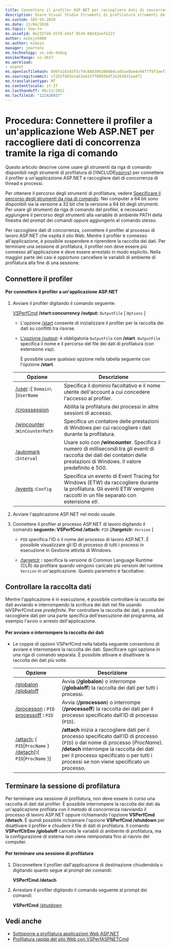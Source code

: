 ```yaml
---
title: Connettere il profiler ASP.NET per raccogliere dati di concorrenza
description: Usare Visual Studio Strumenti di profilatura strumenti da riga di comando per connettere il profiler a un'applicazione ASP.NET e raccogliere dati di concorrenza di processi e thread.
ms.custom: SEO-VS-2020
ms.date: 11/04/2016
ms.topic: how-to
ms.assetid: 0e215fdd-55f8-43ef-9534-06542eefe223
author: mikejo5000
ms.author: mikejo
manager: jmartens
ms.technology: vs-ide-debug
monikerRange: vs-2017
ms.workload:
- aspnet
ms.openlocfilehash: 899fa16545f5cf9c888399206684cad5ae8be4e94f7f9f3eefac09155ee84efa
ms.sourcegitcommit: c72b2f603e1eb3a4157f00926df2e263831ea472
ms.translationtype: MT
ms.contentlocale: it-IT
ms.lasthandoff: 08/12/2021
ms.locfileid: "121426937"
---
```

# <a name="how-to-attach-the-profiler-to-an-aspnet-web-application-to-collect-concurrency-data-by-using-the-command-line"></a>Procedura: Connettere il profiler a un'applicazione Web ASP.NET per raccogliere dati di concorrenza tramite la riga di comando

Questo articolo descrive come usare gli strumenti da riga di comando disponibili negli strumenti di profilatura di [!INCLUDE[vsprvs](../code-quality/includes/vsprvs_md.md)] per connettere il profiler a un'applicazione ASP.NET e raccogliere dati di concorrenza di thread e processi.

Per ottenere il percorso degli strumenti di profilatura, vedere [Specificare il percorso degli strumenti da riga di comando](../profiling/specifying-the-path-to-profiling-tools-command-line-tools.md). Nei computer a 64 bit sono disponibili sia la versione a 32 bit che la versione a 64 bit degli strumenti. Per usare gli strumenti da riga di comando del profiler, è necessario aggiungere il percorso degli strumenti alla variabile di ambiente PATH della finestra del prompt dei comandi oppure aggiungerlo al comando stesso.

 Per raccogliere dati di concorrenza, connettere il profiler al processo di lavoro ASP.NET che ospita il sito Web. Mentre il profiler è connesso all'applicazione, è possibile sospendere e riprendere la raccolta dei dati. Per terminare una sessione di profilatura, il profiler non deve essere più connesso all'applicazione e deve essere arrestato in modo esplicito. Nella maggior parte dei casi è opportuno cancellare le variabili di ambiente di profilatura alla fine di una sessione.

## <a name="attach-the-profiler"></a>Connettere il profiler

#### <a name="to-attach-the-profiler-to-a-aspnet-application"></a>Per connettere il profiler a un'applicazione ASP.NET

1. Avviare il profiler digitando il comando seguente:

    [VSPerfCmd](../profiling/vsperfcmd.md) **/start:concurrency /output:** `OutputFile` [ `Options` ]

   - L'opzione [/start](../profiling/start.md) consente di inizializzare il profiler per la raccolta dei dati su conflitti tra risorse.

   - [L'opzione /output](../profiling/output.md)**:** è obbligatoria `OutputFile` con **/start**. `OutputFile` specifica il nome e il percorso del file dei dati di profilatura (con estensione vsp).

     È possibile usare qualsiasi opzione nella tabella seguente con l'opzione **/start**.

   | Opzione | Descrizione |
   | - | - |
   | [/user](../profiling/user-vsperfcmd.md) **:**[ `Domain\` ]`UserName` | Specifica il dominio facoltativo e il nome utente dell'account a cui concedere l'accesso al profiler. |
   | [/crosssession](../profiling/crosssession.md) | Abilita la profilatura dei processi in altre sessioni di accesso. |
   | [/wincounter](../profiling/wincounter.md) **:**`WinCounterPath` | Specifica un contatore delle prestazioni di Windows per cui raccogliere i dati durante la profilatura. |
   | [/automark](../profiling/automark.md) **:**`Interval` | Usare solo con **/wincounter**. Specifica il numero di millisecondi tra gli eventi di raccolta dei dati dei contatori delle prestazioni di Windows. Il valore predefinito è 500. |
   | [/events](../profiling/events-vsperfcmd.md) **:**`Config` | Specifica un evento di Event Tracing for Windows (ETW) da raccogliere durante la profilatura. Gli eventi ETW vengono raccolti in un file separato con estensione *etl*. |

2. Avviare l'applicazione ASP.NET nel modo usuale.

3. Connettere il profiler al processo ASP.NET di lavoro digitando il comando **seguente: VSPerfCmd /attach:** `PID` [**/targetclr:** `Version` ]

   - `PID` specifica l'ID o il nome del processo di lavoro ASP.NET. È possibile visualizzare gli ID di processo di tutti i processi in esecuzione in Gestione attività di Windows.

   - [/targetclr](../profiling/targetclr.md) **:** specifica la versione di Common Language Runtime (CLR) da profilare quando vengono caricate più versioni del runtime `Version` in un'applicazione. Questo parametro è facoltativo.

## <a name="control-data-collection"></a>Controllare la raccolta dati
 Mentre l'applicazione è in esecuzione, è possibile controllare la raccolta dei dati avviando e interrompendo la scrittura dei dati nel file usando leVSPerfCmd.exe *predefinite.* Per controllare la raccolta dei dati, è possibile raccogliere dati per una parte specifica dell'esecuzione del programma, ad esempio l'avvio o arresto dell'applicazione.

#### <a name="to-start-and-stop-data-collection"></a>Per avviare o interrompere la raccolta dei dati

- Le coppie di opzioni VSPerfCmd nella tabella seguente consentono di avviare e interrompere la raccolta dei dati. Specificare ogni opzione in una riga di comando separata. È possibile attivare e disattivare la raccolta dei dati più volte.

    |Opzione|Descrizione|
    |------------|-----------------|
    |[/globalon /globaloff](../profiling/globalon-and-globaloff.md)|Avvia (**/globalon**) o interrompe (**/globaloff**) la raccolta dei dati per tutti i processi.|
    |[/processon](../profiling/processon-and-processoff.md) **:** `PID` [processoff](../profiling/processon-and-processoff.md) **:**  `PID`|Avvia (**/processon**) o interrompe (**/processoff**) la raccolta dei dati per il processo specificato dall'ID di processo (`PID`).|
    |[/attach:](../profiling/attach.md) { `PID`&#124;`ProcName` } [/detach](../profiling/detach.md)[**:**{ `PID`&#124;`ProcName` }]|**/attach** inizia a raccogliere dati per il processo specificato dall'ID di processo (`PID`) o dal nome di processo (*ProcName*). **/detach** interrompe la raccolta dei dati per il processo specificato o per tutti i processi se non viene specificato un processo.|

## <a name="end-the-profiling-session"></a>Terminare la sessione di profilatura
 Per terminare una sessione di profilatura, non deve essere in corso una raccolta di dati dal profiler. È possibile interrompere la raccolta dei dati da un'applicazione profilata con il metodo di concorrenza riavviando il processo di lavoro ASP.NET oppure richiamando l'opzione **VSPerfCmd /detach**. È quindi possibile richiamare l'opzione **VSPerfCmd /shutdown** per disattivare il profiler e chiudere il file di dati di profilatura. Il comando **VSPerfClrEnv /globaloff** cancella le variabili di ambiente di profilatura, ma la configurazione di sistema non viene reimpostata fino al riavvio del computer.

#### <a name="to-end-a-profiling-session"></a>Per terminare una sessione di profilatura

1. Disconnettere il profiler dall'applicazione di destinazione chiudendola o digitando quanto segue al prompt dei comandi:

     **VSPerfCmd /detach**

2. Arrestare il profiler digitando il comando seguente al prompt dei comandi:

     **VSPerfCmd**  [/shutdown](../profiling/shutdown.md)

## <a name="see-also"></a>Vedi anche
- [Sottoporre a profilatura applicazioni Web ASP.NET](../profiling/command-line-profiling-of-aspnet-web-applications.md)
- [Profilatura rapida del sito Web con VSPerfASPNETCmd](../profiling/rapid-web-site-profiling-with-vsperfaspnetcmd.md)
